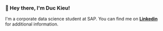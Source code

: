 ### 👋 Hey there, I'm Duc Kieu!

I'm a corporate data science student at SAP. You can find me on **[Linkedin](https://www.linkedin.com/in/viet-duc-kieu-58b498178/)** for additional information.

<!--
**bila9630/bila9630** is a ✨ _special_ ✨ repository because its `README.md` (this file) appears on your GitHub profile.

Here are some ideas to get you started:

- 🔭 I’m currently working on ...
- 🌱 I’m currently learning ...
- 👯 I’m looking to collaborate on ...
- 🤔 I’m looking for help with ...
- 💬 Ask me about ...
- 📫 How to reach me: ...
- 😄 Pronouns: ...
- ⚡ Fun fact: ...
-->
